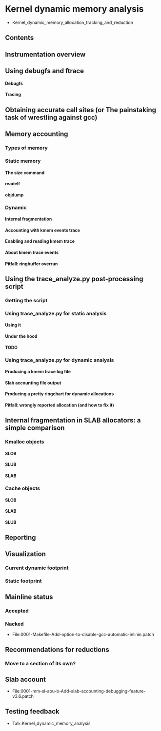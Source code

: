 # Kernel dynamic memory analysis
* Kernel_dynamic_memory_allocation_tracking_and_reduction
## Contents
## Instrumentation overview
## Using debugfs and ftrace
#### Debugfs
#### Tracing
## Obtaining accurate call sites (or The painstaking task of wrestling against gcc)
## Memory accounting
### Types of memory
### Static memory
#### The size command
#### readelf
#### objdump
### Dynamic
#### Internal fragmentation
#### Accounting with kmem events trace
#### Enabling and reading kmem trace
#### About kmem trace events
#### Pitfall: ringbuffer overrun
## Using the trace\_analyze.py post-processing script
### Getting the script
### Using trace\_analyze.py for static analysis
#### Using it
#### Under the hood
#### TODO
### Using trace\_analyze.py for dynamic analysis
#### Producing a kmem trace log file
#### Slab accounting file output
#### Producing a pretty ringchart for dynamic allocations
#### Pitfall: wrongly reported allocation (and how to fix it)
## Internal fragmentation in SLAB allocators: a simple comparison
### Kmalloc objects
#### SLOB
#### SLUB
#### SLAB
### Cache objects
#### SLOB
#### SLAB
#### SLUB
## Reporting
## Visualization
### Current dynamic footprint
### Static footprint
## Mainline status
### Accepted
### Nacked
* File:0001-Makefile-Add-option-to-disable-gcc-automatic-inlinin.patch
## Recommendations for reductions
### Move to a section of its own?
## Slab account
* File:0001-mm-sl-aou-b-Add-slab-accounting-debugging-feature-v3.6.patch
## Testing feedback
* Talk:Kernel_dynamic_memory_analysis

